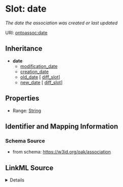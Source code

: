 # Slot: date


_The date the association was created or last updated_



URI: [ontoassoc:date](https://w3id.org/oak/association/date)




## Inheritance

* **date**
    * [modification_date](modification_date.md)
    * [creation_date](creation_date.md)
    * [old_date](old_date.md) [ [diff_slot](diff_slot.md)]
    * [new_date](new_date.md) [ [diff_slot](diff_slot.md)]








## Properties

* Range: [String](String.md)





## Identifier and Mapping Information







### Schema Source


* from schema: https://w3id.org/oak/association




## LinkML Source

<details>
```yaml
name: date
description: The date the association was created or last updated
from_schema: https://w3id.org/oak/association
rank: 1000
alias: date
range: string

```
</details>